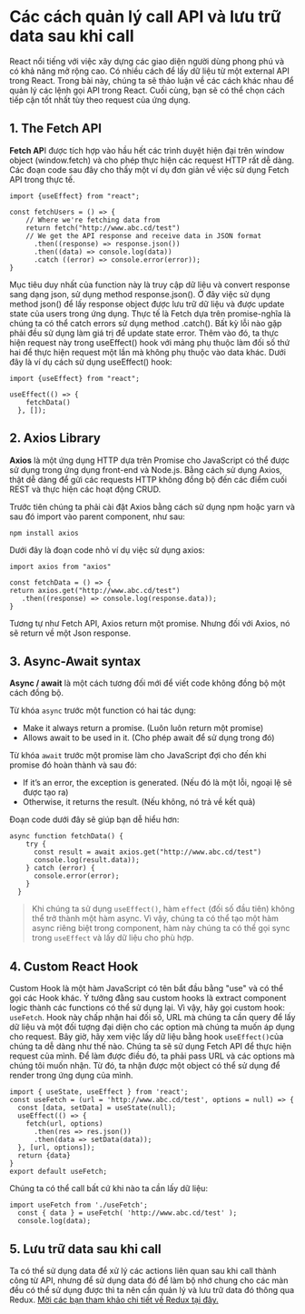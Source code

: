 # Các cách quản lý call API và lưu trữ data sau khi call

React nổi tiếng với việc xây dựng các giao diện người dùng phong phú và có khả năng mở rộng cao. Có nhiều cách để lấy dữ liệu từ một external API trong React. Trong bài này, chúng ta sẽ thảo luận về các cách khác nhau để quản lý các lệnh gọi API trong React. Cuối cùng, bạn sẽ có thể chọn cách tiếp cận tốt nhất tùy theo request của ứng dụng.

## 1. The Fetch API

**Fetch AP**I được tích hợp vào hầu hết các trình duyệt hiện đại trên window object (window.fetch) và cho phép thực hiện các request HTTP rất dễ dàng. Các đoạn code sau đây cho thấy một ví dụ đơn giản về việc sử dụng Fetch API trong thực tế.

```none
import {useEffect} from "react";

const fetchUsers = () => {
    // Where we're fetching data from
    return fetch("http://www.abc.cd/test")
    // We get the API response and receive data in JSON format
      .then((response) => response.json())
      .then((data) => console.log(data))
      .catch ((error) => console.error(error));
}

```

Mục tiêu duy nhất của function này là truy cập dữ liệu và convert response sang dạng json, sử dụng method response.json(). Ở đây việc sử dụng method json() để lấy response object được lưu trữ dữ liệu và được update state của users trong ứng dụng. Thực tế là Fetch dựa trên promise-nghĩa là chúng ta có thể catch errors sử dụng method .catch(). Bất kỳ lỗi nào gặp phải đều sử dụng làm giá trị để update state error. Thêm vào đó, ta thực hiện request này trong useEffect() hook với mảng phụ thuộc làm đối số thứ hai để thực hiện request một lần mà không phụ thuộc vào data khác. Dưới đây là ví dụ cách sử dụng useEffect() hook:

```none
import {useEffect} from "react";

useEffect(() => {
    fetchData()
  }, []);

```

## 2. Axios Library

**Axios** là một ứng dụng HTTP dựa trên Promise cho JavaScript có thể được sử dụng trong ứng dụng front-end và Node.js. Bằng cách sử dụng Axios, thật dễ dàng để gửi các requests HTTP không đồng bộ đến các điểm cuối REST và thực hiện các hoạt động CRUD.

Trước tiên chúng ta phải cài đặt Axios bằng cách sử dụng npm hoặc yarn và sau đó import vào parent component, như sau:

```none
npm install axios

```

Dưới đây là đoạn code nhỏ ví dụ việc sử dụng axios:

```none
import axios from "axios"

const fetchData = () => {
return axios.get("http://www.abc.cd/test")
   .then((response) => console.log(response.data));
}

```

Tương tự như Fetch API, Axios return một promise. Nhưng đối với Axios, nó sẽ return về một Json response.

## 3. Async-Await syntax

**Async / await** là một cách tương đối mới để viết code không đồng bộ một cách đồng bộ.

Từ khóa `async` trước một function có hai tác dụng:

- Make it always return a promise. (Luôn luôn return một promise)
- Allows await to be used in it. (Cho phép await để sử dụng trong đó)

Từ khóa `await` trước một promise làm cho JavaScript đợi cho đến khi promise đó hoàn thành và sau đó:

- If it’s an error, the exception is generated. (Nếu đó là một lỗi, ngoại lệ sẽ được tạo ra)
- Otherwise, it returns the result. (Nếu không, nó trả về kết quả)

Đoạn code dưới đây sẽ giúp bạn dễ hiểu hơn:

```none
async function fetchData() {
    try {
      const result = await axios.get("http://www.abc.cd/test")
      console.log(result.data));
    } catch (error) {
      console.error(error);
    }
  }

```

> Khi chúng ta sử dụng `useEffect()`, hàm `effect` (đối số đầu tiên) không thể trở thành một hàm async. Vì vậy, chúng ta có thể tạo một hàm async riêng biệt trong component, hàm này chúng ta có thể gọi sync trong `useEffect` và lấy dữ liệu cho phù hợp.

## 4. Custom React Hook

Custom Hook là một hàm JavaScript có tên bắt đầu bằng "use" và có thể gọi các Hook khác. Ý tưởng đằng sau custom hooks là extract component logic thành các functions có thể sử dụng lại. Vì vậy, hãy gọi custom hook: `useFetch`. Hook này chấp nhận hai đối số, URL mà chúng ta cần query để lấy dữ liệu và một đối tượng đại diện cho các option mà chúng ta muốn áp dụng cho request. Bây giờ, hãy xem việc lấy dữ liệu bằng hook `useEffect()`của chúng ta dễ dàng như thế nào. Chúng ta sẽ sử dụng Fetch API để thực hiện request của mình. Để làm được điều đó, ta phải pass URL và các options mà chúng tôi muốn nhận. Từ đó, ta nhận được một object có thể sử dụng để render trong ứng dụng của mình.

```none
import { useState, useEffect } from 'react';
const useFetch = (url = 'http://www.abc.cd/test', options = null) => {
  const [data, setData] = useState(null);
  useEffect(() => {
    fetch(url, options)
      .then(res => res.json())
      .then(data => setData(data));
  }, [url, options]);
  return {data}
}
export default useFetch;

```

Chúng ta có thể call bất cứ khi nào ta cần lấy dữ liệu:

```none
import useFetch from './useFetch';
  const { data } = useFetch( 'http://www.abc.cd/test' );
  console.log(data);

```

## 5. Lưu trữ data sau khi call

Ta có thể sử dụng data để xử lý các actions liên quan sau khi call thành công từ API, nhưng để sử dụng data đó để làm bộ nhớ chung cho các màn đều có thể sử dụng được thì ta nên cần quản lý và lưu trữ data đó thông qua Redux.
[Mời các bạn tham khảo chi tiết về Redux tại đây.](../redux/README.md)
